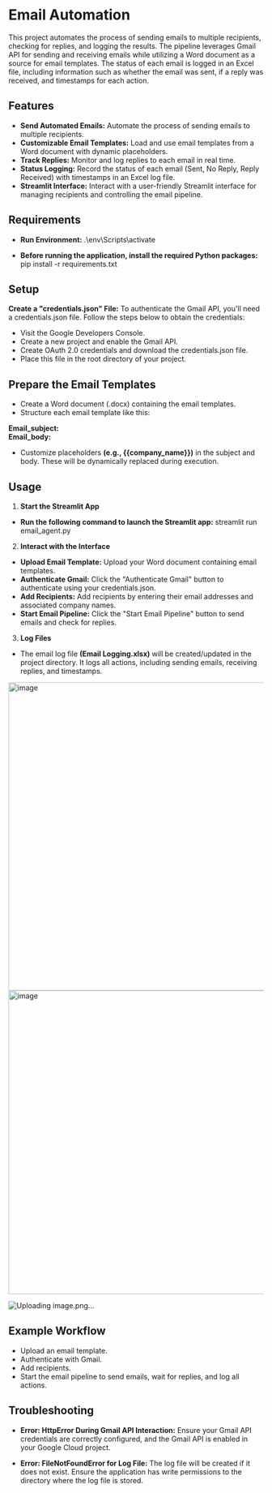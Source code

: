 # Email Automation 

This project automates the process of sending emails to multiple recipients, checking for replies, and logging the results. The pipeline leverages Gmail API for sending and receiving emails while utilizing a Word document as a source for email templates. The status of each email is logged in an Excel file, including information such as whether the email was sent, if a reply was received, and timestamps for each action.



## Features
- **Send Automated Emails:** Automate the process of sending emails to multiple recipients.
- **Customizable Email Templates:** Load and use email templates from a Word document with dynamic placeholders.
- **Track Replies:** Monitor and log replies to each email in real time.
- **Status Logging:** Record the status of each email (Sent, No Reply, Reply Received) with timestamps in an Excel log file.
- **Streamlit Interface:** Interact with a user-friendly Streamlit interface for managing recipients and controlling the email pipeline.



## Requirements
- **Run Environment:**  .\env\Scripts\activate

- **Before running the application, install the required Python packages:** pip install -r requirements.txt

## Setup
 **Create a "credentials.json" File:** To authenticate the Gmail API, you'll need a credentials.json file. Follow the steps below to obtain the credentials:
- Visit the Google Developers Console.
- Create a new project and enable the Gmail API.
- Create OAuth 2.0 credentials and download the credentials.json file.
- Place this file in the root directory of your project.

## Prepare the Email Templates
- Create a Word document (.docx) containing the email templates.
-  Structure each email template like this:

  **Email_subject: <subject>  
    Email_body: <body>**  

- Customize placeholders **(e.g., {{company_name}})** in the subject and body. These will be dynamically replaced during execution.

## Usage
1. **Start the Streamlit App**
- **Run the following command to launch the Streamlit app:** streamlit run email_agent.py  

2. **Interact with the Interface**
- **Upload Email Template:** Upload your Word document containing email templates.
- **Authenticate Gmail:** Click the "Authenticate Gmail" button to authenticate using your credentials.json.
- **Add Recipients:** Add recipients by entering their email addresses and associated company names.
- **Start Email Pipeline:** Click the "Start Email Pipeline" button to send emails and check for replies.

3. **Log Files**
- The email log file **(Email Logging.xlsx)** will be created/updated in the project directory. It logs all actions, including sending emails, receiving replies, and timestamps.


<img width="608" alt="image" src="https://github.com/user-attachments/assets/442ba704-554e-4b63-a5f5-39b139c5e80f" />



<img width="599" alt="image" src="https://github.com/user-attachments/assets/997ff203-ee17-442b-888d-22c4eb10a8f8" />




![Uploading image.png…]()


## Example Workflow
- Upload an email template.
- Authenticate with Gmail.
- Add recipients.
- Start the email pipeline to send emails, wait for replies, and log all actions.

## Troubleshooting
- **Error: HttpError During Gmail API Interaction:**
  Ensure your Gmail API credentials are correctly configured, and the Gmail API is enabled in your Google Cloud project.

- **Error: FileNotFoundError for Log File:**
  The log file will be created if it does not exist. Ensure the application has write permissions to the directory where the log file is stored.





